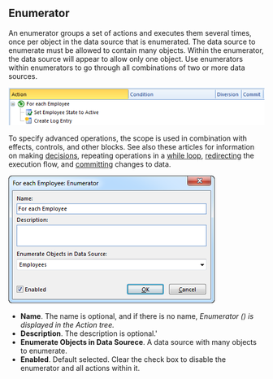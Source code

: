 ## Enumerator

An enumerator groups a set of actions and executes them several times, once per object in the data source that is enumerated. The data source to enumerate must be allowed to contain many objects. Within the enumerator, the data source will appear to allow only one object. Use enumerators within enumerators to go through all combinations of two or more data sources.  

![IDA6BDC260F1B24DAE.png](media/IDA6BDC260F1B24DAE.png)

To specify advanced operations, the scope is used in combination with effects, controls, and other blocks. See also these articles for information on making [decisions](decision.md), repeating operations in a [while loop](while-loop.md), [redirecting](../controls/redirect-execution.md) the execution flow, and [committing](scope.md) changes to data.

![ID790B8250AA5F448B.png](media/ID790B8250AA5F448B.png)

*   **Name**. The name is optional, and if there is no name, <span style="FONT-STYLE: italic">Enumerator (<data source>) is displayed in the Action tree.
*   **Description**. The description is optional.'
*   **Enumerate Objects in Data Sourece**. A data source with many objects to enumerate.
*   **Enabled**. Default selected. Clear the check box to disable the enumerator and all actions within it.